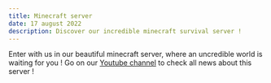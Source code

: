 ```yaml
---
title: Minecraft server
date: 17 august 2022
description: Discover our incredible minecraft survival server !
---
```

Enter with us in our beautiful minecraft server, where an uncredible world is waiting for you !
Go on our [Youtube channel](https://www.youtube.com/channel/UC3MNYmzbSBnZuVOMRUApABg) to check all news about this server !

